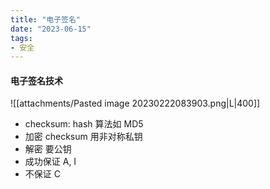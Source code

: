 ```yaml
---
title: "电子签名"
date: "2023-06-15"
tags:
- 安全
---
```


#### 电子签名技术
![[attachments/Pasted image 20230222083903.png|L|400]]
- checksum: hash 算法如 MD5
- 加密 checksum 用非对称私钥
- 解密 要公钥
- 成功保证 A, I
- 不保证 C
